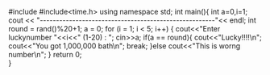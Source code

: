 #include<iostream>
#include<time.h>
using namespace std;
int main(){
    int a=0,i=1;
     cout << "------------------------------------------------------"<< endl;
    int round = rand()%20+1;
    a = 0;
    for (i = 1; i < 5; i++)
    {
        cout<<"Enter luckynumber "<<i<<" (1-20) : ";
        cin>>a;
        if(a == round){
            cout<<"Lucky!!!!\n";
            cout<<"You got 1,000,000 bath\n";
            break;
        }else cout<<"This is worng number\n";
    }
  return 0;  
}
